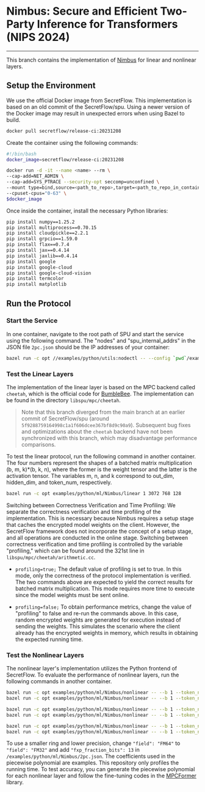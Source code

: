 # Nimbus: Secure and Efficient Two-Party Inference for Transformers (NIPS 2024)


---
This branch contains the implementation of [Nimbus](https://nips.cc/virtual/2024/poster/95926) for linear and nonlinear layers. 

## Setup the Environment
We use the official Docker image from SecretFlow. This implementation is based on an old commit of the SecretFlow/spu. Using a newer version of the Docker image may result in unexpected errors when using Bazel to build.
```bash
docker pull secretflow/release-ci:20231208
```

Create the container using the following commands:
```bash
#!/bin/bash
docker_image=secretflow/release-ci:20231208

docker run -d -it --name <name> --rm \
--cap-add=NET_ADMIN \
--cap-add=SYS_PTRACE --security-opt seccomp=unconfined \
--mount type=bind,source=<path_to_repo>,target=<path_to_repo_in_container> \
--cpuset-cpus="0-63" \
$docker_image
```

Once inside the container, install the necessary Python libraries:
```bash
pip install numpy==1.25.2
pip install multiprocess==0.70.15
pip install cloudpickle==2.2.1
pip install grpcio==1.59.0
pip install flax==0.7.4
pip install jax==0.4.14
pip install jaxlib==0.4.14
pip install google
pip install google-cloud
pip install google-cloud-vision
pip install termcolor
pip install matplotlib
```

## Run the Protocol
### Start the Service
In one container, navigate to the root path of SPU and start the service using the following command. The "nodes" and "spu_internal_addrs" in the JSON file `2pc.json` should be the IP addresses of your container:
```bash
bazel run -c opt //examples/python/utils:nodectl -- --config `pwd`/examples/python/ml/Nimbus/2pc.json up
```

### Test the Linear Layers
The implementation of the linear layer is based on the MPC backend called `cheetah`, which is the official code for [BumbleBee](https://eprint.iacr.org/2023/1678). The implementation can be found in the directory `libspu/mpc/cheetah`. 
> Note that this branch diverged from the main branch at an earlier commit of SecretFlow/spu (around `5f9288759164998c1a1f606dcee367bf8d9c90a9`). Subsequent bug fixes and optimizations about the `cheetah` backend have not been synchronized with this branch, which may disadvantage performance comparisons.

To test the linear protocol, run the following command in another container. The four numbers represent the shapes of a batched matrix multiplication (b, m, k)*(b, k, n), where the former is the weight tensor and the latter is the activation tensor. The variables m, n, and k correspond to out_dim, hidden_dim, and token_num, respectively.

```bash
bazel run -c opt examples/python/ml/Nimbus/linear 1 3072 768 128
```

Switching between Correctness Verification and Time Profiling: We separate the correctness verification and time profiling of the implementation. This is necessary because Nimbus requires a setup stage that caches the encrypted model weights on the client. However, the SecretFlow framework does not incorporate the concept of a setup stage, and all operations are conducted in the online stage. Switching between correctness verification and time profiling is controlled by the variable "profiling," which can be found around the 321st line in `libspu/mpc/cheetah/arithmetic.cc`.

* `profiling=true;` 
The default value of profiling is set to true. In this mode, only the correctness of the protocol implementation is verified. The two commands above are expected to yield the correct results for batched matrix multiplication. This mode requires more time to execute since the model weights must be sent online.

* `profiling=false;` 
To obtain performance metrics, change the value of "profiling" to false and re-run the commands above. In this case, random encrypted weights are generated for execution instead of sending the weights. This simulates the scenario where the client already has the encrypted weights in memory, which results in obtaining the expected running time.

### Test the Nonlinear Layers
The nonlinear layer's implementation utilizes the Python frontend of SecretFlow. 
To evaluate the performance of nonlinear layers, run the following commands in another container. 

```bash
bazel run -c opt examples/python/ml/Nimbus/nonlinear -- --b 1 --token_num 128 --test_oursfake_softmax
bazel run -c opt examples/python/ml/Nimbus/nonlinear -- --b 1 --token_num 128 --test_bumblebeefake_softmax

bazel run -c opt examples/python/ml/Nimbus/nonlinear -- --b 1 --token_num 128 --test_oursfake_exp
bazel run -c opt examples/python/ml/Nimbus/nonlinear -- --b 1 --token_num 128 --test_bumblebeefake_exp

bazel run -c opt examples/python/ml/Nimbus/nonlinear -- --b 1 --token_num 128 --hidden 768 --test_oursfake_gelu
bazel run -c opt examples/python/ml/Nimbus/nonlinear -- --b 1 --token_num 128 --hidden 768 --test_bumblebeefake_gelu
```
To use a smaller ring and lower precision, change `"field": "FM64"` to `"field": "FM32"` and add `"fxp_fraction_bits": 13` in `/examples/python/ml/Nimbus/2pc.json`. The coefficients used in the piecewise polynomial are examples. This repository only profiles the running time. To test accuracy, you can generate the piecewise polynomial for each nonlinear layer and follow the fine-tuning codes in the [MPCFormer](https://github.com/DachengLi1/MPCFormer) library.